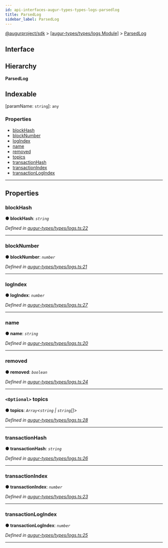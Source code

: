 ```yaml
---
id: api-interfaces-augur-types-types-logs-parsedlog
title: ParsedLog
sidebar_label: ParsedLog
---
```


[@augurproject/sdk](api-readme.md) > [[augur-types/types/logs Module]](api-modules-augur-types-types-logs-module.md) > [ParsedLog](api-interfaces-augur-types-types-logs-parsedlog.md)

## Interface

## Hierarchy

**ParsedLog**

## Indexable

\[paramName: `string`\]:&nbsp;`any`

### Properties

* [blockHash](api-interfaces-augur-types-types-logs-parsedlog.md#blockhash)
* [blockNumber](api-interfaces-augur-types-types-logs-parsedlog.md#blocknumber)
* [logIndex](api-interfaces-augur-types-types-logs-parsedlog.md#logindex)
* [name](api-interfaces-augur-types-types-logs-parsedlog.md#name)
* [removed](api-interfaces-augur-types-types-logs-parsedlog.md#removed)
* [topics](api-interfaces-augur-types-types-logs-parsedlog.md#topics)
* [transactionHash](api-interfaces-augur-types-types-logs-parsedlog.md#transactionhash)
* [transactionIndex](api-interfaces-augur-types-types-logs-parsedlog.md#transactionindex)
* [transactionLogIndex](api-interfaces-augur-types-types-logs-parsedlog.md#transactionlogindex)

---

## Properties

<a id="blockhash"></a>

###  blockHash

**● blockHash**: *`string`*

*Defined in [augur-types/types/logs.ts:22](https://github.com/AugurProject/augur/blob/304ca83772/packages/augur-types/types/logs.ts#L22)*

___
<a id="blocknumber"></a>

###  blockNumber

**● blockNumber**: *`number`*

*Defined in [augur-types/types/logs.ts:21](https://github.com/AugurProject/augur/blob/304ca83772/packages/augur-types/types/logs.ts#L21)*

___
<a id="logindex"></a>

###  logIndex

**● logIndex**: *`number`*

*Defined in [augur-types/types/logs.ts:27](https://github.com/AugurProject/augur/blob/304ca83772/packages/augur-types/types/logs.ts#L27)*

___
<a id="name"></a>

###  name

**● name**: *`string`*

*Defined in [augur-types/types/logs.ts:20](https://github.com/AugurProject/augur/blob/304ca83772/packages/augur-types/types/logs.ts#L20)*

___
<a id="removed"></a>

###  removed

**● removed**: *`boolean`*

*Defined in [augur-types/types/logs.ts:24](https://github.com/AugurProject/augur/blob/304ca83772/packages/augur-types/types/logs.ts#L24)*

___
<a id="topics"></a>

### `<Optional>` topics

**● topics**: *`Array`<`string` \| `string`[]>*

*Defined in [augur-types/types/logs.ts:28](https://github.com/AugurProject/augur/blob/304ca83772/packages/augur-types/types/logs.ts#L28)*

___
<a id="transactionhash"></a>

###  transactionHash

**● transactionHash**: *`string`*

*Defined in [augur-types/types/logs.ts:26](https://github.com/AugurProject/augur/blob/304ca83772/packages/augur-types/types/logs.ts#L26)*

___
<a id="transactionindex"></a>

###  transactionIndex

**● transactionIndex**: *`number`*

*Defined in [augur-types/types/logs.ts:23](https://github.com/AugurProject/augur/blob/304ca83772/packages/augur-types/types/logs.ts#L23)*

___
<a id="transactionlogindex"></a>

###  transactionLogIndex

**● transactionLogIndex**: *`number`*

*Defined in [augur-types/types/logs.ts:25](https://github.com/AugurProject/augur/blob/304ca83772/packages/augur-types/types/logs.ts#L25)*

___

